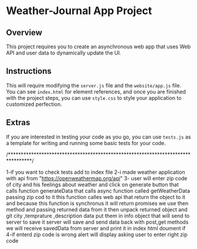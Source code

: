 # Weather-Journal App Project

## Overview
This project requires you to create an asynchronous web app that uses Web API and user data to dynamically update the UI. 

## Instructions
This will require modifying the `server.js` file and the `website/app.js` file. You can see `index.html` for element references, and once you are finished with the project steps, you can use `style.css` to style your application to customized perfection.

## Extras
If you are interested in testing your code as you go, you can use `tests.js` as a template for writing and running some basic tests for your code.

/*********************************************************************************/

1-if you want to check tests add <script src="tests.js" type="text/javascript"></script> to index file
2-i made weather application with api from "https://openweathermap.org/api"
3- user will enter zip code of city and his feelings about weather and click on generate button
that calls function generateData that calls async function called getWeatherData passing zip cod to it
 this function calles web api that return the object to it and because this function is synchronus it will return promises
we use then method and passing returned data from it then unpack returned object and git city ,temprature ,description
data put them in info object that will send to server to save it server will save and send data back with post,get methods
we will receive savedData from server and print it in index html doument if 
4-if enterd zip code is wrong alert will display asking user to enter right zip code